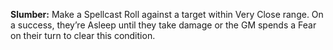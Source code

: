 **Slumber:** Make a Spellcast Roll against a target within Very Close range. On a success, they’re Asleep until they take damage or the GM spends a Fear on their turn to clear this condition.
